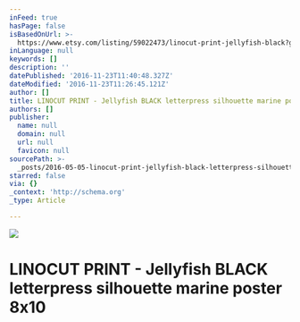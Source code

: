 ```yaml
---
inFeed: true
hasPage: false
isBasedOnUrl: >-
  https://www.etsy.com/listing/59022473/linocut-print-jellyfish-black?ga_order=most_relevant&ga_search_type=all&ga_view_type=gallery&ga_search_query=the%20big%20harumph&ref=sr_gallery_1
inLanguage: null
keywords: []
description: ''
datePublished: '2016-11-23T11:40:48.327Z'
dateModified: '2016-11-23T11:26:45.121Z'
author: []
title: LINOCUT PRINT - Jellyfish BLACK letterpress silhouette marine poster 8x10
authors: []
publisher:
  name: null
  domain: null
  url: null
  favicon: null
sourcePath: >-
  _posts/2016-05-05-linocut-print-jellyfish-black-letterpress-silhouette-marin.md
starred: false
via: {}
_context: 'http://schema.org'
_type: Article

---
```

![](https://img1.etsystatic.com/053/0/5605790/il_570xN.714366705_j1jm.jpg)

# LINOCUT PRINT - Jellyfish BLACK letterpress silhouette marine poster 8x10